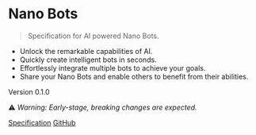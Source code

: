# Nano Bots

> Specification for AI powered Nano Bots.

- Unlock the remarkable capabilities of AI.
- Quickly create intelligent bots in seconds.
- Effortlessly integrate multiple bots to achieve your goals.
- Share your Nano Bots and enable others to benefit from their abilities.

Version 0.1.0

⚠️ _Warning: Early-stage, breaking changes are expected._

[Specification](README)
[GitHub](https://github.com/icebaker/nano-bots-spec)
